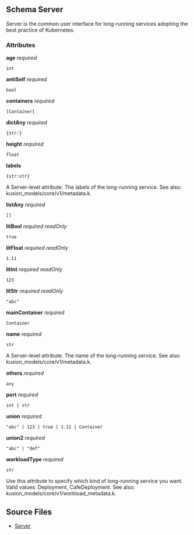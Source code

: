 ## Schema Server

Server is the common user interface for long-running services adopting the best practice of Kubernetes.

### Attributes

**age** *required*

`int`

**antiSelf** *required*

`bool`

**containers** *required*

`[Container]`

**dictAny** *required*

`{str:}`

**height** *required*

`float`

**labels**

`{str:str}`

A Server-level attribute.
The labels of the long-running service.
See also: kusion_models/core/v1/metadata.k.

**listAny** *required*

`[]`

**litBool** *required* *readOnly*

`true`

**litFloat** *required* *readOnly*

`1.11`

**litInt** *required* *readOnly*

`123`

**litStr** *required* *readOnly*

`"abc"`

**mainContainer** *required*

`Container`

**name** *required*

`str`

A Server-level attribute.
The name of the long-running service.
See also: kusion_models/core/v1/metadata.k.

**others** *required*

`any`

**port** *required*

`int | str`

**union** *required*

`"abc" | 123 | true | 1.11 | Container`

**union2** *required*

`"abc" | "def"`

**workloadType** *required*

`str`

Use this attribute to specify which kind of long-running service you want.
Valid values: Deployment, CafeDeployment.
See also: kusion_models/core/v1/workload_metadata.k.


## Source Files

- [Server](server.k)

